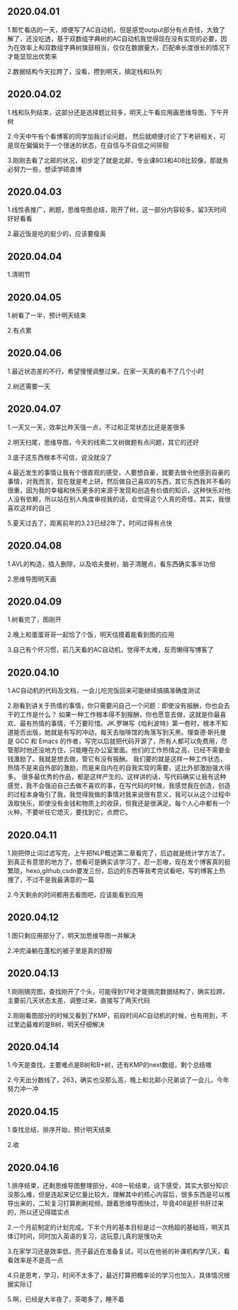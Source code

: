 ## 2020.04.01
1.帮忙看店的一天，顺便写了AC自动机，但是感觉output部分有点奇怪，大致了解了，还没吃透，基于双数组字典树的AC自动机我觉得现在没有实现的必要，因为在效率上和双数组字典树旗鼓相当，仅仅在数据量大，匹配串长度很长的情况下才能显现出优势来

2.数据结构今天拉跨了，没看，攒到明天，搞定栈和队列

## 2020.04.02
1.栈和队列结束，这部分还是选择题比较多，明天上午看应用画思维导图，下午开树

2.今天中午有个看博客的同学加我讨论问题， 然后就顺便讨论了下考研相关，可是现在偏偏处于一个很迷的状态，在自信与不自信之间徘徊

3.刚刚去看了北邮的状况，初步定了就是北邮，专业课803和408比较像，那就务必努力一些，想读学硕直博

## 2020.04.03
1.线性表推广，刷题，思维导图总结，刚开了树，这一部分内容较多，留3天时间好好看看

2.最近饭是吃的挺少的，应该要瘦奥

## 2020.04.04
1.清明节

## 2020.04.05
1.树看了一半，预计明天结束

2.有点累

## 2020.04.06
1.最近状态差的不行，希望慢慢调整过来，在家一天真的看不了几个小时

2.树还需要一天

## 2020.04.07
1.一天又一天，效率比昨天强一点，不过和正常状态比还是差很多

2.明天扫尾，思维导图，今天的线索二叉树做题有点问题，其它的还好

3.底子这东西根本不可信，说没就没了

4.最近发生的事情让我有个很直观的感受，人要想自豪，就要去做令他感到自豪的事情，对我而言，现在就是考上研，然后做自己喜欢的东西，其它东西我并不看的很重，因为我的幸福和快乐更多的来源于发现和创造有价值的知识，这种快乐对他人没有依赖，所以站在别人角度审视我的话，会觉得这个人真的奇怪，其实，我很喜欢这样的自己

5.夏天过去了，距离前年的3.23已经2年了，时间过得有点快

## 2020.04.08
1.AVL的构造，插入删除，以及哈夫曼树，脑子清醒点，看东西确实事半功倍

2.思维导图明天画

## 2020.04.09
1.树看完了，图刚开

2.晚上和蛋蛋哥哥一起恰了个饭，明天估摸着能看到图的应用

3.自己有个坏习惯，前几天看的AC自动机，觉得不太难，反而懒得写博客了

## 2020.04.10
1.AC自动机的代码及文档，一会儿吃完饭回来可能继续搞搞准确度测试

2.刚看到讲关于热情的事情，你只需要问自己一个问题：即使没有报酬，你也会去干的工作是什么？ 如果一种工作根本得不到报酬，你也愿意去做，这就是你最喜欢、最有热情的事情，千万要珍惜。JK.罗琳写《哈利波特》第一卷时，根本不知道能否出版，她就是有写的冲动，每天去咖啡馆的角落写到天黑。理查德·斯托曼是 GCC 和 Emacs 的作者，写完以后就把代码开源了，所有人都可以免费用，尽管那时他还没地方住，只能睡在办公室里面。他们的工作热情之高，已经不需要金钱激励了。我就是想去做，管它有没有报酬。 我们要的就是这样一种工作状态，热情不是来自外部的激励，而是来自内在的自我实现的需要，这比外部激励强大得多。 很多最优秀的作品，都是这样产生的。这样讲的话，写代码确实让我有这种感觉，我不会强迫自己去做不喜欢的事，在写代码的时候，我感觉我在创造，创造的过程本身吸引了我，我觉得我做的事情对我来说很有意义，我可以从这个过程中汲取快乐，即使没有金钱和物质上的收获，但我还是很满足。每个人心中都有一个火种，不要听任它熄灭，要找到它，点燃它。

## 2020.04.11
1.刚把停止词过滤写完，上午把NLP概述第二章看完了，后边就是统计学方法了，到真正有意思的地方了，想看可是确实该学习了，忍一忍嗷，现在发个博客真的挺繁琐，hexo,github,csdn要发三份，后边的东西等我考完试看吧，写的博客上热搜了，不过不是我最满意的一篇

2.今天剩余的时间都用去看图吧，应该能看到应用

## 2020.04.12
1.图只剩应用部分了，明天加思维导图一并解决

2.冲完澡躺在蓬松的被子里是真的舒服

## 2020.04.13
1.刚刚搞完图，查找刚开了个头，可能得到17号才能搞完数据结构了，确实拉跨，主要前几天状态太差，调整过来，直接写了两天代码

2.刚刚看图部分的时候又看到了KMP，前段时间AC自动机的时候，也有用到，不过里边最难的是B树，明天仔细解决

## 2020.04.14
1.今天是查找，主要难点是B树和B+树，还有KMP的next数组，剩个总结嗷

2.今天出分数线了，263，确实也没那么高，晚上和北邮小兄弟谈了一会儿，今年努力冲一冲

## 2020.04.15
1.查找总结，排序开始，预计明天结束

2.收

## 2020.04.16
1.排序结束，还剩思维导图整理部分，408一轮结束，说下感受，其实大部分知识没那么难，但是连起来记忆量比较大，理解其中的核心内容后，很多东西是可以推导出来的，二轮复习打算刷刷视频，跟着思维导图快过，毕竟408是肝书肝过来的，所以还记得踏实点

2.一个月前制定的计划完成，下半个月的基本目标是过一次杨超的基础班，明天具体订时间，同时加入英语的复习，这玩意儿真的是慢功夫

3.在家学习还是效率低，亮子最近在准备复试，可以在他爸的补课机构学几天，看看效率是不是高一点

4.只是思考，学习，时间不太多了，最近打算把概率论的学习也加入，具体情况根据实际订

5.啊，已经是大半夜了，茶喝多了，睡不着

